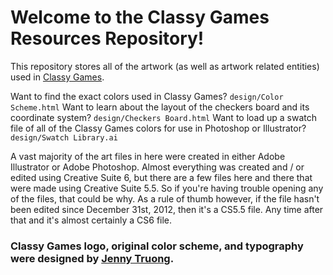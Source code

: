 # Welcome to the Classy Games Resources Repository! #
This repository stores all of the artwork (as well as artwork related entities) used in [Classy Games](https://github.com/ScootrNova/ClassyGames).

Want to find the exact colors used in Classy Games? `design/Color Scheme.html` Want to learn about the layout of the checkers board and its coordinate system? `design/Checkers Board.html` Want to load up a swatch file of all of the Classy Games colors for use in Photoshop or Illustrator? `design/Swatch Library.ai`

A vast majority of the art files in here were created in either Adobe Illustrator or Adobe Photoshop. Almost everything was created and / or edited using Creative Suite 6, but there are a few files here and there that were made using Creative Suite 5.5. So if you're having trouble opening any of the files, that could be why. As a rule of thumb however, if the file hasn't been edited since December 31st, 2012, then it's a CS5.5 file. Any time after that and it's almost certainly a CS6 file.

### Classy Games logo, original color scheme, and typography were designed by [Jenny Truong](https://twitter.com/honeeybj). ###